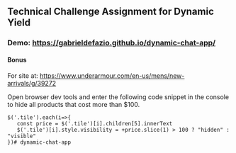 ## Technical Challenge Assignment for Dynamic Yield
### Demo: https://gabrieldefazio.github.io/dynamic-chat-app/

#### Bonus
For site at:
https://www.underarmour.com/en-us/mens/new-arrivals/g/39272

 Open browser dev tools and enter the following code snippet in the console to hide all products that cost more than $100.
```
$('.tile').each(i=>{
   const price = $('.tile')[i].children[5].innerText
   $('.tile')[i].style.visibility = +price.slice(1) > 100 ? "hidden" : "visible"
})# dynamic-chat-app
